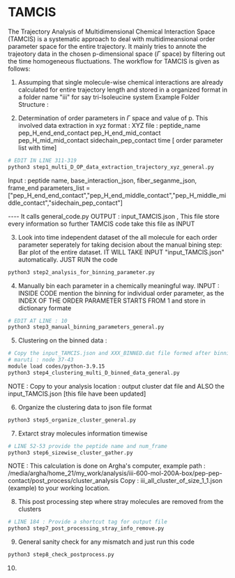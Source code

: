 # TAMCIS
The Trajectory Analysis of Multidimensional Chemical Interaction Space (TAMCIS) is a systematic approach to deal with multidimeansional order parameter space
for the entire trajectory. It mainly tries to annote the trajeotory data in the chosen p-dimensional space ($\Gamma$ space) by filtering out the time homogeneous fluctuations.
The workflow for TAMCIS is given as follows:

1. Assumping that single molecule-wise chemical interactions are already calculated for entire trajectory length and stored in a organized format in a folder name "iii" for say tri-Isoleucine system
   Example Folder Structure :
   
2. Determination of order parameters in $\Gamma$ space and value of p.  This involved data extraction in xyz format :
 XYZ file : peptide_name pep_H_end_end_contact pep_H_end_mid_contact pep_H_mid_mid_contact sidechain_pep_contact time [ order parameter list with time]
```bash
# EDIT IN LINE 311-319
python3 step1_multi_D_OP_data_extraction_trajectory_xyz_general.py
```
Input : peptide name, base_interaction_json, fiber_seganme_json, frame_end
        parameters_list = ["pep_H_end_end_contact","pep_H_end_middle_contact","pep_H_middle_middle_contact","sidechain_pep_contact"]

 ---- It calls general_code.py
OUTPUT : input_TAMCIS.json , This file store every information so further TAMCIS code take this file as INPUT 

3. Look into time independent dataset of the all molecule for each order parameter seperately for taking decision about the manual bining step:
   Bar plot of the entire dataset. IT WILL TAKE INPUT "input_TAMCIS.json" automatically. JUST RUN the code
```bash
python3 step2_analysis_for_binning_parameter.py
```
4. Manually bin each parameter in a chemically meaningful way.
   INPUT : INSIDE CODE mention the binning for individual order parameter, as the INDEX OF THE ORDER PARAMETER STARTS FROM 1 and store in dictionary formate
    
```bash
# EDIT AT LINE : 10 
python3 step3_manual_binning_parameters_general.py
```  
5. Clustering on the binned data : 
```bash
# Copy the input_TAMCIS.json and XXX_BINNED.dat file formed after binning : to the location where clustering script is executed [High Memory Computation]
# maruti : node 37-43
module load codes/python-3.9.15
python3 step4_clustering_multi_D_binned_data_general.py
```
NOTE : Copy to your analysis location : output cluster dat file and ALSO the input_TAMCIS.json [this file have been updated]

6. Organize the clustering data  to json file format
```bash
python3 step5_organize_cluster_general.py
```
7. Extarct stray molecules information timewise
```bash
# LINE 52-53 provide the peptide name and num_frame
python3 step6_sizewise_cluster_gather.py
```
NOTE : This calculation is done on Argha's computer, example path : /media/argha/home_21/my_work/analysis/iii-600-mol-200A-box/pep-pep-contact/post_process/cluster_analysis
Copy : iii_all_cluster_of_size_1_1.json (example) to your working location.


8. This post processing step where stray molecules are removed from the clusters
```bash
# LINE 184 : Provide a shortcut tag for output file  
python3 step7_post_processing_stray_info_remove.py
```

9. General sanity check for any mismatch and just run this code 
```bash
python3 step8_check_postprocess.py
```
10. 
